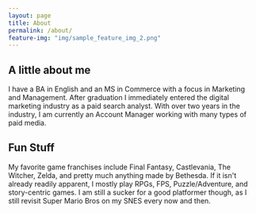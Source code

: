 ```yaml
---
layout: page
title: About
permalink: /about/
feature-img: "img/sample_feature_img_2.png"
---
```

## A little about me

I have a BA in English and an MS in Commerce with a focus in Marketing and Management. After graduation I immediately entered the digital marketing industry as a paid search analyst. With over two years in the industry, I am currently an Account Manager working with many types of paid media. 


## Fun Stuff

My favorite game franchises include Final Fantasy, Castlevania, The Witcher, Zelda, and pretty much anything made by Bethesda. If it isn't already readily apparent, I mostly play RPGs, FPS, Puzzle/Adventure, and story-centric games. I am still a sucker for a good platformer though, as I still revisit Super Mario Bros on my SNES every now and then.